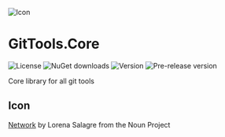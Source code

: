 ![Icon](https://raw.github.com/GitTools/GitTools.Core/develop/GitTools_logo.png)

GitTools.Core
=============

![License](https://img.shields.io/github/license/gittools/gittools.core.svg)
![NuGet downloads](https://img.shields.io/nuget/dt/gittools.core.svg)
![Version](https://img.shields.io/nuget/v/gittools.core.svg)
![Pre-release version](https://img.shields.io/nuget/vpre/gittools.core.svg)

Core library for all git tools

## Icon
[Network](https://thenounproject.com/term/network/60865/) by Lorena Salagre from the Noun Project
